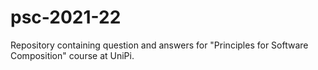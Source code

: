 # psc-2021-22
Repository containing question and answers for "Principles for Software Composition" course at UniPi.

